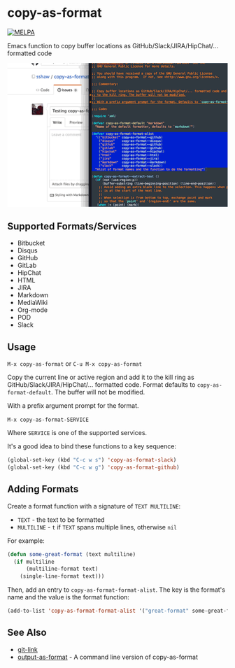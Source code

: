 # copy-as-format

[![MELPA](https://melpa.org/packages/copy-as-format-badge.svg)](https://melpa.org/#/copy-as-format)

Emacs function to copy buffer locations as GitHub/Slack/JIRA/HipChat/...
formatted code

![copy-as-format demo](demo.gif)

## Supported Formats/Services

* Bitbucket
* Disqus
* GitHub
* GitLab
* HipChat
* HTML
* JIRA
* Markdown
* MediaWiki
* Org-mode
* POD
* Slack

## Usage

`M-x copy-as-format` or `C-u M-x copy-as-format`

Copy the current line or active region and add it to the kill ring as
GitHub/Slack/JIRA/HipChat/... formatted code. Format defaults to `copy-as-format-default`.
The buffer will not be modified.

With a prefix argument prompt for the format.

`M-x copy-as-format-SERVICE`

Where `SERVICE` is one of the supported services.

It's a good idea to bind these functions to a key sequence:

```el
(global-set-key (kbd "C-c w s") 'copy-as-format-slack)
(global-set-key (kbd "C-c w g") 'copy-as-format-github)
```

## Adding Formats

Create a format function with a signature of `TEXT MULTILINE`:

* `TEXT` - the text to be formatted
* `MULTILINE` - `t` if `TEXT` spans multiple lines, otherwise `nil`

For example:

```el
(defun some-great-format (text multiline)
  (if multiline
      (multiline-format text)
    (single-line-format text)))
```

Then, add an entry to `copy-as-format-format-alist`. The key is the format's name
and the value is the format function:

```el
(add-to-list 'copy-as-format-format-alist '("great-format" some-great-format))
```

## See Also

* [git-link](https://github.com/sshaw/git-link)
* [output-as-format](https://github.com/sshaw/output-as-format) - A command line version of copy-as-format
